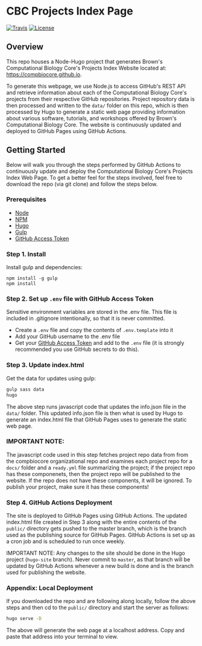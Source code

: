 # CBC Projects Index Page


[![Travis](https://img.shields.io/travis/compbiocore/projects-index-page.svg?style=flat-square)](https://travis-ci.org/compbiocore/projects-index-page)
[![License](https://img.shields.io/badge/license-MIT-orange.svg?style=flat-square)](LINK)

## Overview
This repo houses a Node-Hugo project that generates Brown's Computational Biology Core's Projects Index Website located at: https://compbiocore.github.io.

To generate this webpage, we use Node.js to access GitHub's REST API and retrieve information about each of the Computational Biology Core's projects from their respective GitHub repositories. Project repository data is then processed and written to the `data/` folder on this repo, which is then processed by Hugo to generate a static web page providing information about various software, tutorials, and workshops offered by Brown's Computational Biology Core. The website is continuously updated and deployed to GitHub Pages using GitHub Actions. 

## Getting Started

Below will walk you through the steps performed by GitHub Actions to continuously update and deploy the Computational Biology Core's Projects Index Web Page. To get a better feel for the steps involved, feel free to download the repo (via git clone) and follow the steps below. 

### Prerequisites

- [Node](https://nodejs.org)
- [NPM](https://www.npmjs.org)
- [Hugo](https://gohugo.io)
- [Gulp](https://gulpjs.com)
- [GitHub Access Token](https://help.github.com/articles/creating-a-personal-access-token-for-the-command-line/)


### Step 1. Install
Install gulp and dependencies:
```
npm install -g gulp
npm install 
```

### Step 2. Set up `.env` file with GitHub Access Token
Sensitive environment variables are stored in the .env file. This file is included in .gitignore intentionally, so that it is never committed.
- Create a `.env` file and copy the contents of `.env.template` into it
- Add your GitHub username to the .env file 
- Get your [GitHub Access Token](https://help.github.com/articles/creating-a-personal-access-token-for-the-command-line/) and add to the `.env` file (it is strongly recommended you use GitHub secrets to do this).

### Step 3. Update index.html
Get the data for updates using gulp: 
```bash
gulp sass data
hugo
```
The above step runs javascript code that updates the info.json file in the `data/` folder. This updated info.json file is then what is used by Hugo to generate an index.html file that GitHub Pages uses to generate the static web page. 

### IMPORTANT NOTE:
The javascript code used in this step fetches project repo data from from the compbiocore organizational repo and examines each project repo for a `docs/` folder and a `ready.yml` file summarizing the project; if the project repo has these componenets, then the project repo will be published to the website. If the repo does not have these components, it will be ignored. To publish your project, make sure it has these components! 

### Step 4. GitHub Actions Deployment
The site is deployed to GitHub Pages using GitHub Actions. The updated index.html file created in Step 3 along with the entire contents of the `public/` directory gets pushed to the master branch, which is the branch used as the publishing source for GitHub Pages. GitHub Actions is set up as a cron job and is scheduled to run once weekly.  

IMPORTANT NOTE: Any changes to the site should be done in the Hugo project (`hugo-site` branch). Never commit to `master`, as that branch will be updated by GitHub Actions whenever a new build is done and is the branch used for publishing the website. 

### Appendix: Local Deployment
If you downloaded the repo and are following along locally, follow the above steps and then cd to the `public/` directory and start the server as follows: 
```bash
hugo serve -D
```

The above will generate the web page at a localhost address. Copy and paste that address into your terminal to view. 
